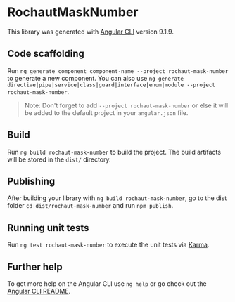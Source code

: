 # RochautMaskNumber

This library was generated with [Angular CLI](https://github.com/angular/angular-cli) version 9.1.9.

## Code scaffolding

Run `ng generate component component-name --project rochaut-mask-number` to generate a new component. You can also use `ng generate directive|pipe|service|class|guard|interface|enum|module --project rochaut-mask-number`.
> Note: Don't forget to add `--project rochaut-mask-number` or else it will be added to the default project in your `angular.json` file. 

## Build

Run `ng build rochaut-mask-number` to build the project. The build artifacts will be stored in the `dist/` directory.

## Publishing

After building your library with `ng build rochaut-mask-number`, go to the dist folder `cd dist/rochaut-mask-number` and run `npm publish`.

## Running unit tests

Run `ng test rochaut-mask-number` to execute the unit tests via [Karma](https://karma-runner.github.io).

## Further help

To get more help on the Angular CLI use `ng help` or go check out the [Angular CLI README](https://github.com/angular/angular-cli/blob/master/README.md).
